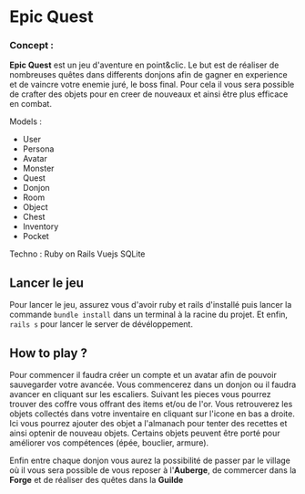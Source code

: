 # Epic Quest

### Concept :
**Epic Quest** est un jeu d'aventure en point&clic. Le but est de réaliser de nombreuses quêtes dans differents donjons afin de gagner en experience et de vaincre votre enemie juré, le boss final. Pour cela il vous sera possible de crafter des objets pour en creer de nouveaux et ainsi être plus efficace en combat.

Models :

* 	User
* 	Persona
* 	Avatar 
* 	Monster
* 	Quest
* 	Donjon
* 	Room
* 	Object
* 	Chest
* 	Inventory
* 	Pocket

Techno :
	Ruby on Rails
	Vuejs
	SQLite
	
	
## Lancer le jeu
Pour lancer le jeu, assurez vous d'avoir ruby et rails d'installé puis lancer la commande 
`bundle install` dans un terminal à la racine du projet. Et enfin, `rails s` pour lancer le server de dévéloppement.


## How to play ?
Pour commencer il faudra créer un compte et un avatar afin de pouvoir sauvegarder votre avancée. Vous commencerez dans un donjon ou il faudra avancer en cliquant sur les escaliers. Suivant les pieces vous pourrez trouver des coffre vous offrant des items et/ou de l'or. Vous retrouverez les objets collectés dans votre inventaire en cliquant sur l'icone en bas a droite. Ici vous pourrez ajouter des objet a l'almanach pour tenter des recettes et ainsi optenir de nouveau objets. Certains objets peuvent être porté pour améliorer vos compétences (épée, bouclier, armure).

Enfin entre chaque donjon vous aurez la possibilité de passer par le village où il vous sera possible de vous reposer à l'**Auberge**, de commercer dans la **Forge** et de réaliser des quêtes dans la **Guilde**

